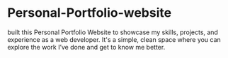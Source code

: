 # Personal-Portfolio-website 
built this Personal Portfolio Website to showcase my skills, projects, and experience as a web developer. It's a simple, clean space where you can explore the work I’ve done and get to know me better.
